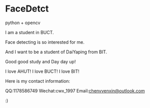 # FaceDetct
python + opencv

I am a student in BUCT.

Face detecting is so interested for me.

And I want to be a student of DaiYaping from BIT.

Good good study and Day day up!

I love AHUT!  I love BUCT!  I love BIT!

Here is my contact information:

QQ:1178586749     Wechat:cwx_1997     Email:chenvvenxin@outlook.com

:)
